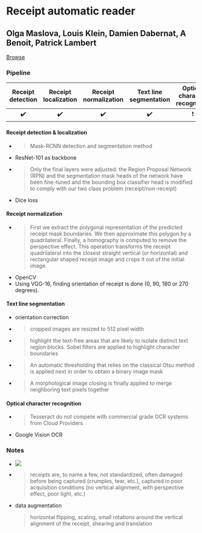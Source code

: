 # Receipt automatic reader

## Olga Maslova, Louis Klein, Damien Dabernat, A Benoit, Patrick Lambert

[Browse](https://hal.archives-ouvertes.fr/hal-02196644/document)

### Pipeline

| Receipt detection | Receipt localization | Receipt normalization | Text line segmentation | Optical character recognition | Semantic analysis |
|:-----------------:|:--------------------:|:---------------------:|:----------------------:|:-----------------------------:|:-----------------:|
| ✔️                | ✔️                   | ✔️                    | ✔️                     | ❗                             | ❌                 |

#### Receipt detection & localization

* > Mask-RCNN detection and segmentation method
* ResNet-101 as backbone
* > Only the final layers were adjusted: the Region Proposal Network (RPN) and the segmentation mask heads of the network have been fine-tuned and the bounding box classifier head is modified to comply with our two class problem (receipt/non-receipt)
* Dice loss

#### Receipt normalization

* > First we extract the polygonal representation of the predicted receipt mask boundaries. We then approximate this polygon by a quadrilateral. Finally, a homography is computed to remove the perspective effect. This operation transforms the receipt quadrilateral into the closest straight vertical (or horizontal) and rectangular shaped receipt image and crops it out of the
  > initial image.
* OpenCV
* Using VGG-16, finding orientation of receipt is done (0, 90, 180 or 270 degrees).

#### Text line segmentation

* orientation correction
* > cropped images are resized to 512 pixel width
* > highlight the text-free areas that are likely to isolate distinct text region blocks. Sobel filters are applied to highlight character boundaries
* > An automatic thresholding that relies on the classical Otsu method is applied next in order to obtain a binary image mask
* > A morphological image closing is finally applied to merge neighboring text pixels together

#### Optical character recognition

- > Tesseract do not compete with commercial grade OCR systems from Cloud Providers
- Google Vision OCR

### Notes

* ![](/Users/piotr-mac/repos/awesome-receipt-data-extraction/reviews/images/maslowa2019receipt/chain.png)
* > receipts are, to name a few, not standardized, often damaged before being captured (crumples, tear, etc.), captured in poor acquisition conditions (no vertical alignment, with perspective effect, poor light, etc.)
* data augmentation
  
  > horizontal flipping, scaling, small rotations around the vertical alignment of the receipt, shearing and translation

